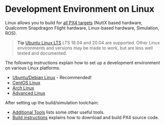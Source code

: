 # Development Environment on Linux

Linux allows you to build for [all PX4 targets](../setup/dev_env.md#supported-targets) (NuttX based hardware, Qualcomm Snapdragon Flight hardware, Linux-based hardware, Simulation, ROS).

> **Tip** [Ubuntu Linux LTS](../setup/dev_env_linux_ubuntu.md) LTS 18.04 and 20.04 are supported. Other Linux environments and versions may be made to work, but are less well tested and documented.

The following instructions explain how to set up a development environment on various Linux platforms.

* [Ubuntu/Debian Linux](../setup/dev_env_linux_ubuntu.md) - Recommended!
* [CentOS Linux](../setup/dev_env_linux_centos.md)
* [Arch Linux](../setup/dev_env_linux_arch.md)
* [Advanced Linux](../setup/dev_env_advanced_linux.md)


After setting up the build/simulation toolchain:
- [Additional Tools](../setup/generic_dev_tools.md) lists some other useful tools.
- [Build instructions](../setup/building_px4.md) explains how to download and build PX4 source code.
